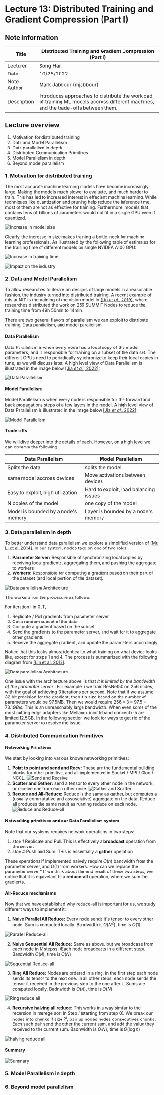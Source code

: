 # Lecture 13: Distributed Training and Gradient Compression (Part I)

## Note Information

| Title       | Distributed Training and Gradient Compression (Part I)                                               |
| ----------- | ------------------------------------------------------------------------------------------------------ |
| Lecturer    | Song Han                                                                                               |
| Date        | 10/25/2022                                                                                             |
| Note Author | Mark Jabbour (mjabbour)                                                                                         |
| Description | Introduces approaches to distribute the workload of training ML models accross different machines, and the trade-offs between them. 

## Lecture overview
1. Motivation for distributed training
2. Data and Model Parallelism
3. Data parallelism in depth
4. Distributed Communication Primitives
5. Model Parallelism in depth
6. Beyond model parallelism

### 1. Motivation for distributed training


The most accurate machine learning models have become increasingly large. Making the models much slower to evaluate, and much harder to train. This has led to increased interest in effecient machine learning. While techniques like quantization and pruning help reduce the inference time, most of them are not as effective for training. Furthermore, models that contains tens of billions of parameters would not fit in a single GPU even if quantized.

![Increase in model size](./figures/lecture-13/mjabbour/figure1-modelsize.png) 


Clearly, the increase in size makes training a bottle-neck for machine learning professionals. As illustrated by the following table of estimates for the training time of different models on single NVIDEA A100 GPU:


![Increase in training time](./figures/lecture-13/mjabbour/figure2-trainingtime.png) 


![Impact on the industry](./figures/lecture-13/mjabbour/figure3-meme.png)


### 2. Data and Model Parallelism

To allow researches to iterate on designs of large models in a reasonable fashion, the industry turned into distributed training. A recent example of this at MIT is the training of the vision model in  [[Lin *et al.*, 2019]](https://arxiv.org/pdf/1811.08383.pdf), where researches distributed the work on 256 SUMMIT Nodes to reduce the training time from 49h 50min to 14min.

There are two general flavors of parallelism we can exploit to distribute training. Data parallelism, and model parallelism.

#### Data Parallelism

Data Parallelism is when every node has a local copy of the model parameters, and is responsible for training on a subset of the data set. The different GPUs need to periodically synchronize to keep their local copies in tune, as we will discuss later. A high level view of Data Parallelism is illustrated in the image below [[Jia *et al.*, 2022]](https://www.cs.cmu.edu/~zhihaoj2/15-849/):

![Data Parallelism](./figures/lecture-13/mjabbour/figure4-dataparallelism.png)



#### Model Parallelism

Model Parallelism is when every node is responsible for the forward and back propagations steps of a few layers in the model. A high level view of Data Parallelism is illustrated in the image below [[Jia *et al.*, 2022]](https://www.cs.cmu.edu/~zhihaoj2/15-849/):


![Model Parallelism](./figures/lecture-13/mjabbour/figure5-modelparallelism.png)

#### Trade-offs

We will dive deeper into the details of each. However, on a high level we can observe the following:

|Data Parallelism |Model Parallelism|
|----------|----------|
|Splits the data |splits the model |
|same model accross devices  |Move activations between devices      |
|Easy to exploit, high utilization  |Hard to exploit, load balancing issues      |
|N copies of the model  |one copy of the model      |
|Model is bounded by a node's memory  |Layer is bounded by a node's memory      |


### 3. Data parallelism in depth

To better understand data parallelism we explore a simplified version of [[Mu Li et al. 2014]](https://web.eecs.umich.edu/~mosharaf/Readings/Parameter-Server.pdf). In our system, nodes take on one of two roles:

1. **Parameter Server:** Responsible of synchronizing local copies by receiving local gradients, aggregating them, and pushing the aggregate to workers
2. **Workers:** Responsible for computing a gradient based on their part of the dataset (and local portion of the dataset). 


![Data parallelism Architecture](./figures/lecture-13/mjabbour/figure6-datapararch.png)

The workers run the procedure as follows:

For iteration i in 0..T,
1. Replicate / Pull gradients from parameter server
2. Get a random subset of the data
3. Compute a gradient based on the subset
4. Send the gradients to the parameter server, and wait for it to aggregate other gradients
5. Receive the aggregate gradient, and update the parameters accordingly


Notice that this looks almost identical to what training on what device looks like, except for steps 1 and 4. The process is summarized with the following diagram from [[Lin et al. 2018]](https://openreview.net/pdf?id=SkhQHMW0W).

![Data parallelism Architecture](./figures/lecture-13/mjabbour/figure7-datapardetail.png)



One issue with the architecture above, is that *it is limited by the bandwidth of the paramater server* .  For example, i we train ResNet50 on 256 nodes, with the goal of achieving 3 iterations per second. Note that if we assume 32 bit precision for the gradient, then it's size based on the number of parameters would be 97.5MB. Then we would require $256 \times 3 \times 97.5 = 73.1 GB/s$. This is an unreasonably large bandwidth. When even some of the most cutting edge adapters like Mellanox ininitteband connectx-5 are limited 12.5GB. In the following section we look for ways to get rid of the parameter server to resolve the issue.

### 4. Distributed Communication Primitives


#### Networking Primitives

We start by looking into various known networking primitives:

1. **Point to point and send and Recv:** These are the fundemental building blocks for other primitive, and all implemented in Socket / MPI / Gloo / NCCL.
![Send and Receive](./figures/lecture-13/mjabbour/figure8-send.png)
2. **Scatter and Gather:** send a tensor to every other node in the network, or receive one from each other node.
![Gather and Scatter](./figures/lecture-13/mjabbour/figure9-gather.png)
3. **Reduce and All-Reduce:** Reduce is the same as gather, but computes a (usually commutative and assosciative) aggregate on the data. Reduce all produces the same result as running reduce on each node.
![Reduce and Reduce-all](./figures/lecture-13/mjabbour/figure10-reduce.png)



#### Networking primitives and our Data Parallelism system

Note that our systems requires network operations in two steps:
1. *step 1* Replicate and Pull. This is effectively a **broadcast** operation from the server. 
2. *step 4* Push and Sum: THis is essentially a **gather** operation

These operations if implemented naively require $O(n)$ bandwidth from the parameter server, and $O(1)$ from workers. How can we replace the parameter server? If we think about the end result of these two steps, we notice that it is equivelant to a **reduce-all** operation, where we sum the gradients.


#### All-Reduce mechanisms

Now that we have established why reduce-all is important for us, we study different ways to implement it:

1. **Naive Parallel All Reduce:** Every node sends it's tensor to every other node. Sum is computed locally. Bandwidth is $O(N^2)$, time is $O(1)$

![Parallel Reduce-all](./figures/lecture-13/mjabbour/figure11-naiveparallel.png)

2. **Naive Sequential All Reduce:** Same as above, but we broadcase from each node in $N$ stepss. (Each node broadcasts in a different step). Bandwidth $O(N)$, time is $O(N)$

![Sequential Reduce-all](./figures/lecture-13/mjabbour/figure12-naiveseq.png)

3. **Ring All Reduce:** Nodes are ordered in a ring, in the first step each node sends its tensor to the next one. In all other steps, each node sends the tensor it received in the previous step to the one after it. Sums are computed locally. Badnwidth is $O(N)$, time is $O(N)$

![Ring reduce all](./figures/lecture-13/mjabbour/figure13-ring.png)

4. **Recursive halving all reduce:** This works in a way similar to the recursion in merege sort In Step $i$ (starting from step $0$). We break our nodes into chunks if size $2^{i}$, pair up nodes nodes consecutives chunks. Each such pair send the other the current sum, and add the value they received to the current sum.  Badnwidth is $O(N)$, time is $O(\log n)$

![halving reduce all](./figures/lecture-13/mjabbour/figure14-halving.png)


#### Summary

![Summary](./figures/lecture-13/mjabbour/figure15-summary.png)



### 5. Model Parallelism in depth




### 6. Beyond model parallelism


